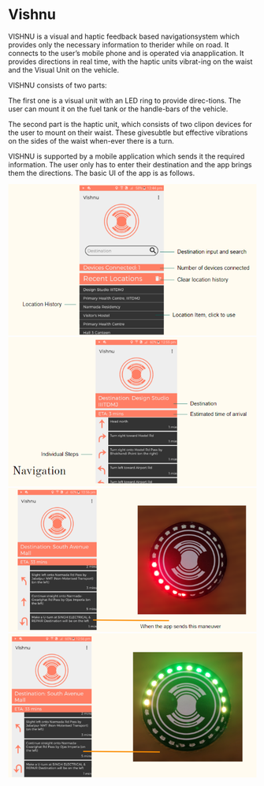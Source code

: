 # Vishnu
VISHNU is a visual and haptic feedback based navigationsystem which provides only the necessary information to therider while on road.
It connects to the user’s mobile phone and is operated via anapplication.
It provides directions in real time, with the haptic units vibrat-ing on the waist and the Visual Unit on the vehicle.

VISHNU consists of two parts:

The first one is a visual unit with an LED ring to provide direc-tions. The user can mount it on the fuel tank or the handle-bars of the vehicle.

The second part is the haptic unit, which consists of two clipon devices for the user to mount on their waist. These givesubtle but effective vibrations on the sides of the waist when-ever there is a turn.

VISHNU is supported by a mobile application which sends it the required information. The
user only has to enter their destination and the app brings them the directions. The basic UI
of the app is as follows.

![Screenshot](Screenshot/1.png)
![Screenshot](Screenshot/2.png)
![Screenshot](Screenshot/3.png)
![Screenshot](Screenshot/4.png)
